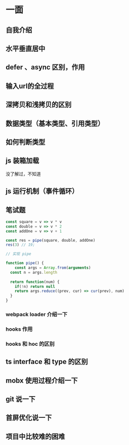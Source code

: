 # 一面

## 自我介绍

## 水平垂直居中

## defer 、async 区别，作用

## 输入url的全过程

## 深拷贝和浅拷贝的区别

## 数据类型（基本类型、引用类型）

## 如何判断类型

## js 装箱加载 

没了解过，不知道

## js 运行机制（事件循环）

## 笔试题

```js
const square = v => v * v
const double = v => v * 2
const addOne = v => v + 1

const res = pipe(square, double, addOne)
res(3) // 19;

// 实现 pipe

function pipe() {
	const args = Array.from(arguments)
  const n = args.length
  
  return function(num) {
    if(!n) return null
    return args.reduce((prev, cur) => cur(prev), num)
  }
}
```

### webpack loader 介绍一下

### hooks 作用

### hooks 和 hoc 的区别

## ts  interface 和 type 的区别

## mobx 使用过程介绍一下

## git 说一下

## 首屏优化说一下

## 项目中比较难的困难

